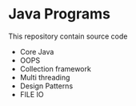 # Java Programs 

This repository contain source code 

- Core Java
- OOPS
- Collection framework
- Multi threading
- Design Patterns
- FILE IO